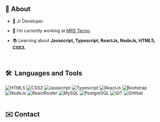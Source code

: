 ## 📖 About
- 🎲 Jr Developer.

- 🚀 I’m currently working at [MRS Tecno](www.mrstecno.com.br).

- 📚 Learning about **Javascript, Typescript, ReactJs, NodeJs, HTML5, CSS3.**

<br>

## 🛠 &nbsp;Languages and Tools
![HTML5](https://img.shields.io/badge/HTML-239120?style=flat&logo=html5&logoColor=white&labelColor=E5532D&color=gray)
![CSS3](https://img.shields.io/badge/CSS-239120?&style=flat&logo=css3&logoColor=white&labelColor=0878C0&color=gray)
![Javascript](https://img.shields.io/badge/JavaScript-F7DF1E?style=flat&logo=javascript&logoColor=white&labelColor=F7DF1E&color=gray)
![Typescript](https://img.shields.io/badge/TypeScript-007ACC?style=flat&logo=typescript&logoColor=white&labelColor=007ACC&color=gray)
![ReactJs](https://img.shields.io/badge/React-20232A?style=flat&logo=react&logoColor=77F8F4&labelColor=20232A&color=gray)
![Bootstrap](https://img.shields.io/badge/Bootstrap-563D7C?style=flat&logo=bootstrap&logoColor=white&labelColor=563D7C&color=gray)
![NodeJs](https://img.shields.io/badge/Node.js-43853D?style=flat&logo=node.js&logoColor=white&labelColor=43853D&color=gray)
![ReactRouter](https://img.shields.io/badge/React_Router-CA4245?style=flat&logo=react-router&logoColor=white&labelColor=CA4245&color=gray)
![MySQL](https://img.shields.io/badge/MySQL-00000F?style=flat&logo=mysql&logoColor=white&labelColor=00000F&color=gray)
![PostgreSQL](https://img.shields.io/badge/PostgreSQL-316192?style=flsat&logo=postgresql&logoColor=white&labelColor=316192&color=gray)
![GIT](https://img.shields.io/badge/Git-E34F26?style=flat&logo=git&logoColor=white&labelColor=E34F26&color=gray)
![GitHub](https://img.shields.io/badge/GitHub-100000?style=flat&logo=github&logoColor=white&labelColor=100000&color=gray)
<br><br>

## ✉️ Contact

